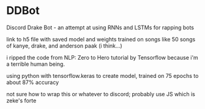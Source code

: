 # DDBot
Discord Drake Bot - an attempt at using RNNs and LSTMs for rapping bots

link to h5 file with saved model and weights trained on songs like 50 songs of kanye, drake, and anderson paak (i think...)

i ripped the code from NLP: Zero to Hero tutorial by Tensorflow because i'm a terrible human being.

using python with tensorflow.keras to create model, trained on 75 epochs to about 87% accuracy

not sure how to wrap this or whatever to discord; probably use JS which is zeke's forte
